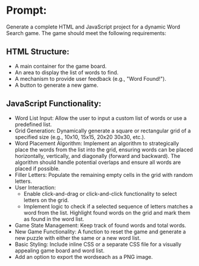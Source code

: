 # Prompt:
Generate a complete HTML and JavaScript project for a dynamic Word Search game. The game should meet the following requirements:

## HTML Structure:
- A main container for the game board.
- An area to display the list of words to find.
- A mechanism to provide user feedback (e.g., "Word Found!").
- A button to generate a new game.

## JavaScript Functionality:
- Word List Input: Allow the user to input a custom list of words or use a predefined list.
- Grid Generation: Dynamically generate a square or rectangular grid of a specified size (e.g., 10x10, 15x15, 20x20 30x30, etc.).
- Word Placement Algorithm: Implement an algorithm to strategically place the words from the list into the grid, ensuring words can be placed horizontally, vertically, and diagonally (forward and backward). The algorithm should handle potential overlaps and ensure all words are placed if possible.
- Filler Letters: Populate the remaining empty cells in the grid with random letters.
- User Interaction:
    - Enable click-and-drag or click-and-click functionality to select letters on the grid.
    - Implement logic to check if a selected sequence of letters matches a word from the list.
    Highlight found words on the grid and mark them as found in the word list.
- Game State Management: Keep track of found words and total words.
- New Game Functionality: A function to reset the game and generate a new puzzle with either the same or a new word list.
- Basic Styling: Include inline CSS or a separate CSS file for a visually appealing game board and word list.
- Add an option to export the wordseach as a PNG image.